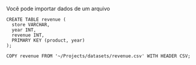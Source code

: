 Você pode importar dados de um arquivo

```PGSQL
CREATE TABLE revenue (
  store VARCHAR,
  year INT,
  revenue INT,
  PRIMARY KEY (product, year)
);

COPY revenue FROM '~/Projects/datasets/revenue.csv' WITH HEADER CSV;
```

